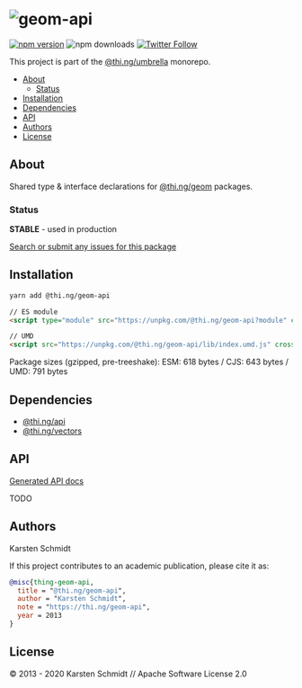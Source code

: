 <!-- This file is generated - DO NOT EDIT! -->

# ![geom-api](https://media.thi.ng/umbrella/banners/thing-geom-api.svg?a66e9014)

[![npm version](https://img.shields.io/npm/v/@thi.ng/geom-api.svg)](https://www.npmjs.com/package/@thi.ng/geom-api)
![npm downloads](https://img.shields.io/npm/dm/@thi.ng/geom-api.svg)
[![Twitter Follow](https://img.shields.io/twitter/follow/thing_umbrella.svg?style=flat-square&label=twitter)](https://twitter.com/thing_umbrella)

This project is part of the
[@thi.ng/umbrella](https://github.com/thi-ng/umbrella/) monorepo.

- [About](#about)
  - [Status](#status)
- [Installation](#installation)
- [Dependencies](#dependencies)
- [API](#api)
- [Authors](#authors)
- [License](#license)

## About

Shared type & interface declarations for [@thi.ng/geom](https://github.com/thi-ng/umbrella/tree/develop/packages/geom) packages.

### Status

**STABLE** - used in production

[Search or submit any issues for this package](https://github.com/thi-ng/umbrella/issues?q=%5Bgeom-api%5D+in%3Atitle)

## Installation

```bash
yarn add @thi.ng/geom-api
```

```html
// ES module
<script type="module" src="https://unpkg.com/@thi.ng/geom-api?module" crossorigin></script>

// UMD
<script src="https://unpkg.com/@thi.ng/geom-api/lib/index.umd.js" crossorigin></script>
```

Package sizes (gzipped, pre-treeshake): ESM: 618 bytes / CJS: 643 bytes / UMD: 791 bytes

## Dependencies

- [@thi.ng/api](https://github.com/thi-ng/umbrella/tree/develop/packages/api)
- [@thi.ng/vectors](https://github.com/thi-ng/umbrella/tree/develop/packages/vectors)

## API

[Generated API docs](https://docs.thi.ng/umbrella/geom-api/)

TODO

## Authors

Karsten Schmidt

If this project contributes to an academic publication, please cite it as:

```bibtex
@misc{thing-geom-api,
  title = "@thi.ng/geom-api",
  author = "Karsten Schmidt",
  note = "https://thi.ng/geom-api",
  year = 2013
}
```

## License

&copy; 2013 - 2020 Karsten Schmidt // Apache Software License 2.0
